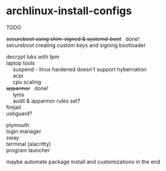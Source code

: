 # archlinux-install-configs

TODO <br/>

~~secureboot using shim-signed & systemd-boot~~ &nbsp; done! <br />
secureboot creating custom keys and signing bootloader <br />

decrypt luks with tpm <br />
laptop tools <br />
   &emsp; suspend - linux hardened doesn't support hybernation <br />
   &emsp; acpi <br />
   &emsp; cpu scaling <br />
~~apparmor~~ &nbsp; done! <br />
   &emsp; lynis <br />
   &emsp; audit & apparmor rules set? <br />
firejail <br />
usbguard? <br >

plymouth <br />
login manager <br />
sway <br />
   terminal (alacritty) <br />
   program launcher <br />


maybe automate package install and customizations in the end
